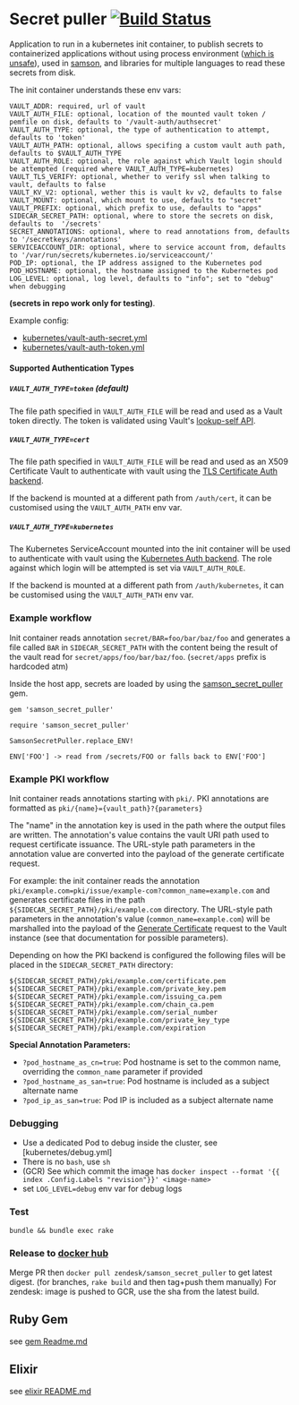 # Secret puller [![Build Status](https://travis-ci.org/zendesk/samson_secret_puller.svg?branch=master)](https://travis-ci.org/zendesk/samson_secret_puller)

Application to run in a kubernetes init container,
to publish secrets to containerized applications without using process environment
([which is unsafe](https://diogomonica.com/2017/03/27/why-you-shouldnt-use-env-variables-for-secret-data/)),
used in [samson](https://github.com/zendesk/samson),
and libraries for multiple languages to read these secrets from disk.

The init container understands these env vars:

```
VAULT_ADDR: required, url of vault
VAULT_AUTH_FILE: optional, location of the mounted vault token / pemfile on disk, defaults to '/vault-auth/authsecret'
VAULT_AUTH_TYPE: optional, the type of authentication to attempt, defaults to 'token'
VAULT_AUTH_PATH: optional, allows specifing a custom vault auth path, defaults to $VAULT_AUTH_TYPE
VAULT_AUTH_ROLE: optional, the role against which Vault login should be attempted (required where VAULT_AUTH_TYPE=kubernetes)
VAULT_TLS_VERIFY: optional, whether to verify ssl when talking to vault, defaults to false
VAULT_KV_V2: optional, wether this is vault kv v2, defaults to false
VAULT_MOUNT: optional, which mount to use, defaults to "secret"
VAULT_PREFIX: optional, which prefix to use, defaults to "apps"
SIDECAR_SECRET_PATH: optional, where to store the secrets on disk, defaults to  '/secrets'
SECRET_ANNOTATIONS: optional, where to read annotations from, defaults to '/secretkeys/annotations'
SERVICEACCOUNT_DIR: optional, where to service account from, defaults to '/var/run/secrets/kubernetes.io/serviceaccount/'
POD_IP: optional, the IP address assigned to the Kubernetes pod
POD_HOSTNAME: optional, the hostname assigned to the Kubernetes pod
LOG_LEVEL: optional, log level, defaults to "info"; set to "debug" when debugging
```

**(secrets in repo work only for testing)**.

Example config:
 - [kubernetes/vault-auth-secret.yml](kubernetes/vault-auth-secret.yml)
 - [kubernetes/vault-auth-token.yml](kubernetes/vault-auth-token.yml)

#### Supported Authentication Types
##### `VAULT_AUTH_TYPE=token` (default)

The file path specified in `VAULT_AUTH_FILE` will be read and used as a Vault token directly.
The token is validated using Vault's [lookup-self API](https://www.vaultproject.io/api/auth/token/index.html#lookup-a-token-self-).

##### `VAULT_AUTH_TYPE=cert`

The file path specified in `VAULT_AUTH_FILE` will be read and used as an X509 Certificate Vault
to authenticate with vault using the [TLS Certificate Auth backend](https://www.vaultproject.io/api/auth/cert/index.html).

If the backend is mounted at a different path from `/auth/cert`, it can be customised using the `VAULT_AUTH_PATH` env var.


##### `VAULT_AUTH_TYPE=kubernetes`

The Kubernetes ServiceAccount mounted into the init container will be used to
authenticate with vault using the [Kubernetes Auth backend](https://www.vaultproject.io/api/auth/kubernetes/index.html).
The role against which login will be attempted is set via `VAULT_AUTH_ROLE`.

If the backend is mounted at a different path from `/auth/kubernetes`, it can be customised using the `VAULT_AUTH_PATH` env var.

### Example workflow

Init container reads annotation `secret/BAR=foo/bar/baz/foo` and generates a file called `BAR` in `SIDECAR_SECRET_PATH`
with the content being the result of the vault read for `secret/apps/foo/bar/baz/foo`.
(`secret/apps` prefix is hardcoded atm)

Inside the host app, secrets are loaded by using the [samson_secret_puller](https://rubygems.org/gems/samson_secret_puller) gem.

```
gem 'samson_secret_puller'

require 'samson_secret_puller'

SamsonSecretPuller.replace_ENV!

ENV['FOO'] -> read from /secrets/FOO or falls back to ENV['FOO']
```

### Example PKI workflow

Init container reads annotations starting with `pki/`. PKI annotations are formatted as `pki/{name}={vault_path}?{parameters}`

The "name" in the annotation key is used in the path where the output files are written. The annotation's value
contains the vault URI path used to request certificate issuance. The URL-style path parameters in the annotation value
are converted into the payload of the generate certificate request.

For example: the init container reads the annotation `pki/example.com=pki/issue/example-com?common_name=example.com`
and generates certificate files in the path `${SIDECAR_SECRET_PATH}/pki/example.com` directory. The URL-style path parameters
in the annotation's value (`common_name=example.com`) will be marshalled into the payload of the
[Generate Certificate](https://www.vaultproject.io/api/secret/pki/index.html#generate-certificate) request to the
Vault instance (see that documentation for possible parameters).

Depending on how the PKI backend is configured the following files will be placed in the `SIDECAR_SECRET_PATH`
directory:

```
${SIDECAR_SECRET_PATH}/pki/example.com/certificate.pem
${SIDECAR_SECRET_PATH}/pki/example.com/private_key.pem
${SIDECAR_SECRET_PATH}/pki/example.com/issuing_ca.pem
${SIDECAR_SECRET_PATH}/pki/example.com/chain_ca.pem
${SIDECAR_SECRET_PATH}/pki/example.com/serial_number
${SIDECAR_SECRET_PATH}/pki/example.com/private_key_type
${SIDECAR_SECRET_PATH}/pki/example.com/expiration
```

**Special Annotation Parameters:**

- `?pod_hostname_as_cn=true`: Pod hostname is set to the common name, overriding the `common_name` parameter if provided
- `?pod_hostname_as_san=true`: Pod hostname is included as a subject alternate name
- `?pod_ip_as_san=true`: Pod IP is included as a subject alternate name

### Debugging

 - Use a dedicated Pod to debug inside the cluster, see [kubernetes/debug.yml]
 - There is no `bash`, use `sh`
 - (GCR) See which commit the image has `docker inspect --format '{{ index .Config.Labels "revision"}}' <image-name>`
 - set `LOG_LEVEL=debug` env var for debug logs

### Test

`bundle && bundle exec rake`

### Release to [docker hub](https://hub.docker.com/r/zendesk/samson_secret_puller/)

Merge PR then `docker pull zendesk/samson_secret_puller` to get latest digest.
(for branches, `rake build` and then tag+push them manually)
For zendesk: image is pushed to GCR, use the sha from the latest build.

## Ruby Gem

see [gem Readme.md](gem/Readme.md)

## Elixir

see [elixir README.md](elixir/README.md)
